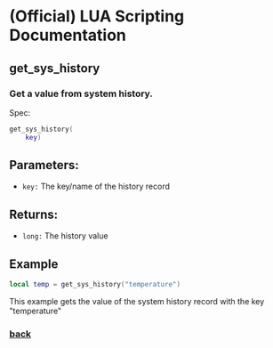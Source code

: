 
# (Official) LUA Scripting Documentation

## get_sys_history

### Get a value from system history.

Spec:
```lua
get_sys_history(
	key)
```
## Parameters:
- `key:` The key/name of the history record

## Returns:
- `long:` The history value

## Example
```lua
local temp = get_sys_history("temperature")
```
This example gets the value of the system history record with the key "temperature"

### [back](../history)
